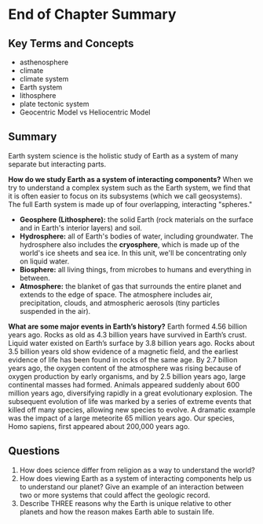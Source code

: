 # End of Chapter Summary

## Key Terms and Concepts

* asthenosphere 
* climate 
* climate system 
* Earth system 
* lithosphere 
* plate tectonic system
* Geocentric Model vs Heliocentric Model

## Summary

Earth system science is the holistic study of Earth as a system of many separate but interacting parts.

**How do we study Earth as a system of interacting components?** When we try to understand a complex system such as the Earth system, we find that it is often easier to focus on its subsystems \(which we call geosystems\). The full Earth system is made up of four overlapping, interacting "spheres."

* **Geosphere \(Lithosphere\):** the solid Earth \(rock materials on the surface and in Earth's interior layers\) and soil. 
* **Hydrosphere:** all of Earth's bodies of water, including groundwater. The hydrosphere also includes the **cryosphere**, which is made up of the world's ice sheets and sea ice. In this unit, we'll be concentrating only on liquid water.
* **Biosphere:** all living things, from microbes to humans and everything in between.
* **Atmosphere:** the blanket of gas that surrounds the entire planet and extends to the edge of space. The atmosphere includes air, precipitation, clouds, and atmospheric aerosols \(tiny particles suspended in the air\).

**What are some major events in Earth’s history?** Earth formed 4.56 billion years ago. Rocks as old as 4.3 billion years have survived in Earth’s crust. Liquid water existed on Earth’s surface by 3.8 billion years ago. Rocks about 3.5 billion years old show evidence of a magnetic field, and the earliest evidence of life has been found in rocks of the same age. By 2.7 billion years ago, the oxygen content of the atmosphere was rising because of oxygen production by early organisms, and by 2.5 billion years ago, large continental masses had formed. Animals appeared suddenly about 600 million years ago, diversifying rapidly in a great evolutionary explosion. The subsequent evolution of life was marked by a series of extreme events that killed off many species, allowing new species to evolve. A dramatic example was the impact of a large meteorite 65 million years ago. Our species, Homo sapiens, first appeared about 200,000 years ago.

## Questions

1. How does science differ from religion as a way to understand the world?
2. How does viewing Earth as a system of interacting components help us to understand our planet? Give an example of an interaction between two or more systems that could affect the geologic record.
3. Describe THREE reasons why the Earth is unique relative to other planets and how the reason makes Earth able to sustain life.

